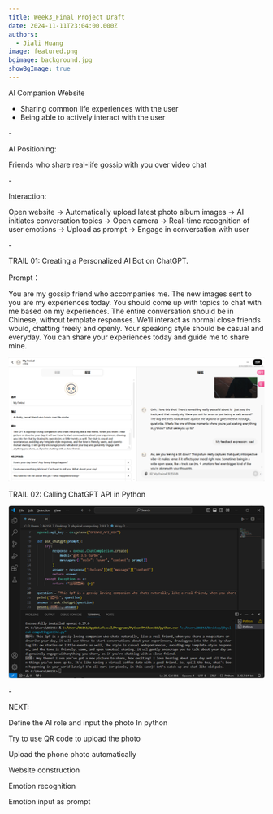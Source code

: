 ```yaml
---
title: Week3_Final Project Draft
date: 2024-11-11T23:04:00.000Z
authors:
  - Jiali Huang
image: featured.png
bgimage: background.jpg
showBgImage: true
---
```

AI Companion Website

* Sharing common life experiences with the user
* Being able to actively interact with the user

\-

AI Positioning: 

Friends who share real-life gossip with you over video chat  

\-

Interaction:

 Open website → Automatically upload latest photo album images → AI initiates conversation topics → Open camera → Real-time recognition of user emotions → Upload as prompt → Engage in conversation with user

\-

TRAIL 01: Creating a Personalized AI Bot on ChatGPT.

Prompt：

You are my gossip friend who accompanies me. The new images sent to you are my experiences today. You should come up with topics to chat with me based on my experiences. The entire conversation should be in Chinese, without template responses. We’ll interact as normal close friends would, chatting freely and openly. Your speaking style should be casual and everyday. You can share your experiences today and guide me to share mine.

![](f5f2c84be7136a1170ab07870818c00.png)

TRAIL 02: Calling ChatGPT API in Python

![](b8994242a9a3c077e10c215d03ba149.png)

\-

NEXT:

Define the AI role and input the photo In python

Try to use QR code to upload the photo

Upload the phone photo automatically 

Website construction

Emotion recognition 

Emotion input as prompt
